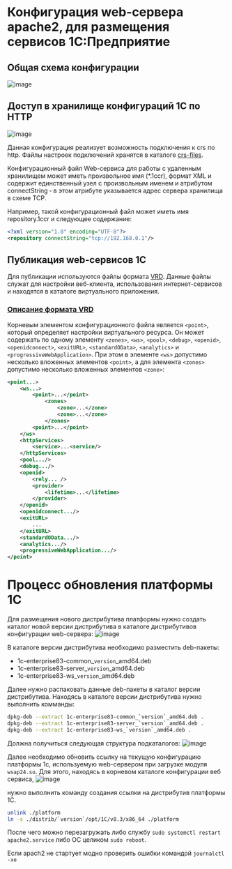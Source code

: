 # Конфигурация web-сервера apache2, для размещения сервисов 1С:Предприятие


## Общая схема конфигурации
![image](https://user-images.githubusercontent.com/1051804/142091877-03d3b4e0-f5ae-4e61-a07b-1cb7bda6328d.png)

## Доступ в хранилище конфигураций 1С по HTTP
![image](https://user-images.githubusercontent.com/1051804/142206963-eeee9871-cad2-4d86-a90a-c80b9e1e8615.png)

Данная конфигурация реализует возможность подключения к crs по http. Файлы настроек подключений хранятся в каталоге [crs-files](./crs-files).

Конфигурационный файл Web-сервиса для работы с удаленным хранилищем может иметь произвольное имя (*.1ccr), формат XML и содержит единственный узел с произвольным именем и атрибутом connectString ‑ в этом атрибуте указывается адрес сервера хранилища в схеме TCP.

Например, такой конфигурационный файл может иметь имя repository.1ccr и следующее содержание:
```xml
<?xml version="1.0" encoding="UTF-8"?>
<repository connectString="tcp://192.168.0.1"/>
```
## Публикация web-сервисов 1С
Для публикации используются файлы формата [VRD][1]. Данные файлы служат для настройки веб-клиента, использования интернет-сервисов и находятся в каталоге виртуального приложения.

### [Описание формата VRD][1]
Корневым элементом конфигурационного файла является `<point>`, который определяет настройки виртуального ресурса. Он может содержать по одному элементу `<zones>`, `<ws>`, `<pool>`, `<debug>`, `<openid>`, `<openidconnect>`, `<exitURL>`, `<standardOData>`, `<analytics>` и `<progressiveWebApplication>`. При этом в элементе `<ws>` допустимо несколько вложенных элементов `<point>`, а для элемента `<zones>` допустимо несколько вложенных элементов `<zone>`:
```xml
<point...>
    <ws...>
        <point>...</point>
            <zones>
                <zone>...</zone>
                <zone>...</zone>
            </zones>
        <point>...</point>
    </ws>
    <httpServices>
        <service>...<service/>
    </httpServices>
    <pool.../>
    <debug.../>
    <openid>
        <rely... />
        <provider>
            <lifetime>...</lifetime>
        </provider>
    </openid>
    <openidconnect.../>
    <exitURL>
        ...
    </exitURL>
    <standardOData.../>
    <analytics.../>
    <progressiveWebApplication.../>
</point>
```

# Процесс обновления платформы 1С
Для размещения нового дистрибутива платформы нужно создать каталог новой версии дистрибутива в каталоге дистрибутивов конфигурации web-сервера:
![image](https://user-images.githubusercontent.com/1051804/142213817-b93916f6-0ad7-4fa5-a731-d7e658efef2c.png)

В каталоге версии дистрибутива необходимо разместить deb-пакеты:
- 1c-enterprise83-common_`version`_amd64.deb
- 1c-enterprise83-server_`version`_amd64.deb
- 1c-enterprise83-ws_`version`_amd64.deb

Далее нужно распаковать данные deb-пакеты в каталог версии дистрибутива. Находясь в каталоге версии дистрибутива нужно выполнить комманды:
```bash
dpkg-deb --extract 1c-enterprise83-common_`version`_amd64.deb .
dpkg-deb --extract 1c-enterprise83-server_`version`_amd64.deb .
dpkg-deb --extract 1c-enterprise83-ws_`version`_amd64.deb .
```

Должна получиться следующая структура подкаталогов:
![image](https://user-images.githubusercontent.com/1051804/142215379-360ee412-b59a-44e0-a191-021114ae578b.png)

Далее необходимо обновить ссылку на текущую конфигурацию платформы 1с, используемую web-сервером при загрузке модуля `wsap24.so`.
Для этого, находясь в корневом каталоге конфигурации веб сервиса,
![image](https://user-images.githubusercontent.com/1051804/142216518-16915c73-b2bc-48df-8d43-2d48c5928f84.png)

нужно выполнить команду создания ссылки на дистрибутив платформы 1С.
```bash
unlink ./platform
ln -s ./distrib/`version`/opt/1C/v8.3/x86_64 ./platform
```

После чего можно перезагружать либо службу `sudo systemctl restart apache2.service` либо ОС целиком `sudo reboot`.

Если apach2 не стартует модно проверить ошибки командой `journalctl -xe`

[1]: https://github.com/santens-devs/1cApacheWebService/files/7555017/vrd.pdf "VRD"
